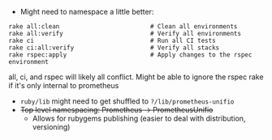 - Might need to namespace a little better:
```
rake all:clean                         # Clean all environments
rake all:verify                        # Verify all environments
rake ci                                # Run all CI tests
rake ci:all:verify                     # Verify all stacks
rake rspec:apply                       # Apply changes to the rspec environment
```

all, ci, and rspec will likely all conflict. Might be able to ignore the rspec rake if it's only internal to prometheus

- `ruby/lib` might need to get shuffled to `?/lib/prometheus-unifio`
- ~~Top level namespacing: Prometheus -> PrometheusUnifio~~
  - Allows for rubygems publishing (easier to deal with distribution, versioning)
